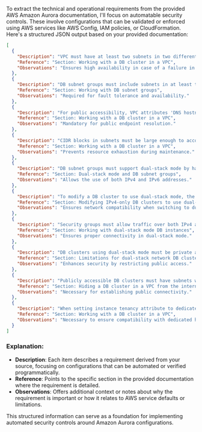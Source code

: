 To extract the technical and operational requirements from the provided AWS Amazon Aurora documentation, I'll focus on automatable security controls. These involve configurations that can be validated or enforced using AWS services like AWS Config, IAM policies, or CloudFormation. Here's a structured JSON output based on your provided documentation:

```json
[
  {
    "Description": "VPC must have at least two subnets in two different Availability Zones for DB cluster deployment.",
    "Reference": "Section: Working with a DB cluster in a VPC",
    "Observations": "Ensures high availability in case of a failure in one availability zone."
  },
  {
    "Description": "DB subnet groups must include subnets in at least two Availability Zones in a given AWS Region.",
    "Reference": "Section: Working with DB subnet groups",
    "Observations": "Required for fault tolerance and availability."
  },
  {
    "Description": "For public accessibility, VPC attributes 'DNS hostnames' and 'DNS resolution' must be enabled.",
    "Reference": "Section: Working with a DB cluster in a VPC",
    "Observations": "Mandatory for public endpoint resolution."
  },
  {
    "Description": "CIDR blocks in subnets must be large enough to accommodate spare IP addresses for maintenance activities.",
    "Reference": "Section: Working with a DB cluster in a VPC",
    "Observations": "Prevents resource exhaustion during maintenance."
  },
  {
    "Description": "DB subnet groups must support dual-stack mode by having an IPv6 CIDR block associated with them.",
    "Reference": "Section: Dual-stack mode and DB subnet groups",
    "Observations": "Allows the use of both IPv4 and IPv6 addresses."
  },
  {
    "Description": "To modify a DB cluster to use dual-stack mode, the DB subnet group must first support dual-stack mode.",
    "Reference": "Section: Modifying IPv4-only DB clusters to use dual-stack mode",
    "Observations": "Ensures network compatibility when switching to dual-stack."
  },
  {
    "Description": "Security groups must allow traffic over both IPv4 and IPv6 for dual-stack mode operation.",
    "Reference": "Section: Working with dual-stack mode DB instances",
    "Observations": "Ensures proper connectivity in dual-stack mode."
  },
  {
    "Description": "DB clusters using dual-stack mode must be private and are not publicly accessible.",
    "Reference": "Section: Limitations for dual-stack network DB clusters",
    "Observations": "Enhances security by restricting public access."
  },
  {
    "Description": "Publicly accessible DB clusters must have subnets with an internet gateway.",
    "Reference": "Section: Hiding a DB cluster in a VPC from the internet",
    "Observations": "Necessary for establishing public connectivity."
  },
  {
    "Description": "When setting instance tenancy attribute to dedicated, ensure the DB instance class is approved for dedicated instances.",
    "Reference": "Section: Working with a DB cluster in a VPC",
    "Observations": "Necessary to ensure compatibility with dedicated hosting."
  }
]
```

### Explanation:

- **Description**: Each item describes a requirement derived from your source, focusing on configurations that can be automated or verified programmatically.
- **Reference**: Points to the specific section in the provided documentation where the requirement is detailed.
- **Observations**: Offers additional context or notes about why the requirement is important or how it relates to AWS service defaults or limitations.

This structured information can serve as a foundation for implementing automated security controls around Amazon Aurora configurations.